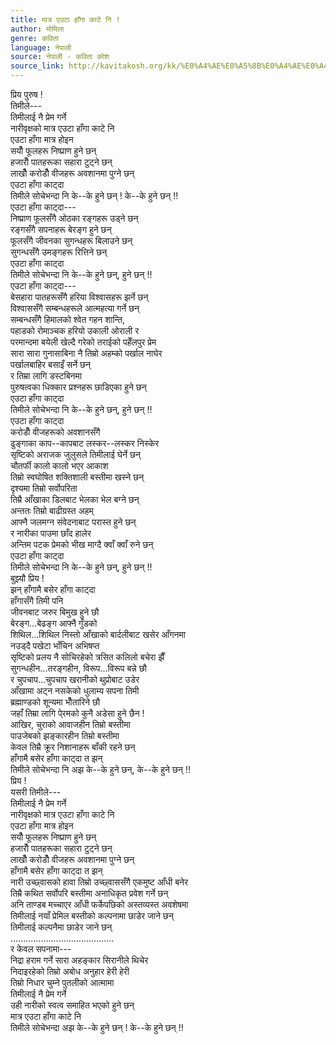 ```yaml
---
title: मात्र एउटा हाँगा काटे नि !
author: मोमिला
genre: कविता
language: नेपाली
source: नेपाली - कविता कोश
source_link: http://kavitakosh.org/kk/%E0%A4%AE%E0%A5%8B%E0%A4%AE%E0%A4%BF%E0%A4%B2%E0%A4%BE
---
```


प्रिय पुरुष !  
तिमीले---  
तिमीलाई नै प्रेम गर्ने  
नारीवृक्षको मात्र एउटा हाँगा काटे नि  
एउटा हाँगा मात्र होइन  
सयौँ फूलहरू निष्प्राण हुने छन्  
हजारौँ पातहरूका सहारा टुट्ने छन्  
लाखौँ करोडौँ वीजहरू अवशानमा पुग्ने छन्  
एउटा हाँगा काट्दा  
तिमीले सोचेभन्दा नि के--के हुने छन् ! के--के हुने छन् !!  
एउटा हाँगा काट्दा---  
निष्प्राण फूलसँगै ओठका रङ्गहरू उड्ने छन्  
रङ्गसँगै सपनाहरू बेरङ्ग हुने छन्  
फूलसँगै जीवनका सुगन्धहरू बिलाउने छन्  
सुगन्धसँगै उमङ्गहरू रित्तिने छन्  
एउटा हाँगा काट्दा  
तिमीले सोचेभन्दा नि के--के हुने छन्, हुने छन् !!  
एउटा हाँगा काट्दा---  
बेसहारा पातहरूसँगै हरिया विश्वासहरू झर्ने छन्  
विश्वाससँगै सम्बन्धहरूले आत्महत्या गर्ने छन्  
सम्बन्धसँगै हिमालको श्वेत गहन शान्ति,  
पहाडको रोमाञ्चक हरियो उकाली ओराली र  
परमान्दमा बयेली खेल्दै गरेको तराईको पहेँलपुर प्रेम  
सारा सारा गुनासाबिना नै तिम्रो अहम्को पर्खाल नाघेर  
पर्खालबाहिर बसाइँ सर्ने छन्  
र तिम्रा लागि डस्टबिनमा  
पुरुषत्वका धिक्कार प्रश्नहरू छाडिएका हुने छन्  
एउटा हाँगा काट्दा  
तिमीले सोचेभन्दा नि के--के हुने छन्, हुने छन् !!  
एउटा हाँगा काट्दा  
करोडौँ वीजहरूको अवशानसँगै  
ढुङ्गाका काप--कापबाट लस्कर--लस्कर निस्केर  
सृष्टिको अराजक जुलुसले तिमीलाई घेर्ने छन्  
चौतर्फी कालो कालो भएर आकाश  
तिम्रो स्वघोषित शक्तिशाली बस्तीमा खस्ने छन्  
दृश्यमा तिम्रो सर्वोपरिता  
तिम्रै आँखाका डिलबाट भेलका भेल बग्ने छन्  
अन्ततः तिम्रो बाढीग्रस्त अहम्  
आफ्नै जलमग्न संवेदनाबाट परास्त हुने छन्  
र नारीका पाउमा छाँद हालेर  
अन्तिम पटक प्रेमको भीख माग्दै क्वाँ क्वाँ रुने छन्  
एउटा हाँगा काट्दा  
तिमीले सोचेभन्दा नि के--के हुने छन्, हुने छन् !!  
बुझ्यौ प्रिय !  
झन् हाँगामै बसेर हाँगा काट्दा  
हाँगासँगै तिमी पनि  
जीवनबाट जरुर बिमुख हुने छौ  
बेरङ्ग...बेढङ्ग आफ्नै गुँडको  
शिथिल...शिथिल निस्तो आँखाको बार्दलीबाट खसेर आँगनमा  
नउड्दै पखेटा भाँचिन अभिषप्त  
सृष्टिको प्रलय नै सोचिरहेको त्रसित कलिलो बचेरा झैँ  
सुगन्धहीन...तरङ्गहीन, विरूप...विरूप बन्ने छौ  
र चुपचाप...चुपचाप खरानीको थुप्रोबाट उडेर  
आँखामा अट्न नसकेको धुलाम्य सपना तिमी  
ब्रह्माण्डको शून्यमा भौँतारिने छौ  
जहाँ तिम्रा लागि पे्रमको कुनै अडेसा हुने छैन !  
आखिर, चुराको आवाजहीन तिम्रो बस्तीमा  
पाउजेबको झङ्कारहीन तिम्रो बस्तीमा  
केवल तिम्रै क्रूर निशानाहरू बाँकी रहने छन्  
हाँगामै बसेर हाँगा काट्दा त झन्  
तिमीले सोचेभन्दा नि अझ के--के हुने छन्, के--के हुने छन् !!  
प्रिय !  
यसरी तिमीले---  
तिमीलाई नै प्रेम गर्ने  
नारीवृक्षको मात्र एउटा हाँगा काटे नि  
एउटा हाँगा मात्र होइन  
सयौँ फूलहरू निष्प्राण हुने छन्  
हजारौँ पातहरूका सहारा टुट्ने छन्  
लाखौँ करोडौँ वीजहरू अवशानमा पुग्ने छन्  
हाँगामै बसेर हाँगा काट्दा त झन्  
नारी उच्छ्वासको हावा तिम्रो उच्छ्वाससँगै एकमुष्ट आँधी बनेर  
तिम्रै कथित सर्वोपरि बस्तीमा अनाधिकृत प्रवेश गर्ने छन्  
अनि ताण्डब मच्चाएर आँधी फर्केपछिको अस्तव्यस्त अवशेषमा  
तिमीलाई नयाँ प्रेमिल बस्तीको कल्पनामा छाडेर जाने छन्  
तिमीलाई कल्पनैमा छाडेर जाने छन्  
.........................................  
र केवल सपनामा---  
निद्रा हराम गर्ने सारा अहङ्कार सिरानीले थिचेर  
निदाइरहेको तिम्रो अबोध अनुहार हेरी हेरी  
तिम्रो निधार चुम्ने पुतलीको आत्मामा  
तिमीलाई नै प्रेम गर्ने  
उही नारीको स्वत्व समाहित भएको हुने छन्  
मात्र एउटा हाँगा काटे नि  
तिमीले सोचेभन्दा अझ के--के हुने छन् ! के--के हुने छन् !!
